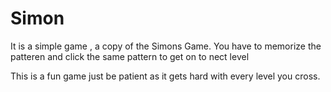 # Simon
It is a simple game , a copy of the Simons Game. 
You have to memorize the patteren and click the same pattern to get on to nect level

This is a fun game just be patient as it gets hard with every level you cross.
